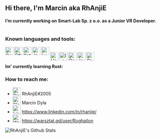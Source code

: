 ## Hi there, I'm Marcin aka RhAnjiE

#### I’m currently working on **Smart-Lab Sp. z o.o.** as a Junior VR Developer. <br /><br />

### Known languages and tools:

<img align="left" alt="C++" width="26px" src="https://simpleicons.org/icons/cplusplus.svg" />
<img align="left" alt="C#" width="26px" src="https://simpleicons.org/icons/csharp.svg" />
<img align="left" alt="Kotlin" width="26px" src="https://simpleicons.org/icons/kotlin.svg" />
<img align="left" alt="Java" width="26px" src="https://simpleicons.org/icons/java.svg" />
<img align="left" alt="Lua" width="26px" src="https://simpleicons.org/icons/lua.svg" /> <br />

<img align="left" alt="Unity" width="26px" src="https://simpleicons.org/icons/unity.svg" />
<img align="left" alt="Intellij" width="26px" src="https://simpleicons.org/icons/intellijidea.svg" />
<img align="left" alt="Oculus" width="26px" src="https://simpleicons.org/icons/oculus.svg" />
<img align="left" alt="Json" width="26px" src="https://simpleicons.org/icons/json.svg" />
<img align="left" alt="Gradle" width="26px" src="https://simpleicons.org/icons/gradle.svg" /> <br />

#### Im' currently learning Rust:

### How to reach me:

- <img alt="Discord" width="26px" src="https://simpleicons.org/icons/discord.svg" /> RhAnjiE#2005 <br />
- <img alt="Slack" width="26px" src="https://simpleicons.org/icons/slack.svg" /> Marcin Dyla <br />
- <img alt="Linkedin" width="26px" src="https://simpleicons.org/icons/linkedin.svg" /> https://www.linkedin.com/in/rhanjie/ <br />
- <img alt="Warsztat.gd" width="26px" src="https://simpleicons.org/icons/wikipedia.svg" /> https://warsztat.gd/user/Rughailon 

<img align="left" alt="RhAnjiE's Github Stats" src="https://github-readme-stats-puce-six.vercel.app/api?username=Rhanjie&show_icons=true&hide_border=true" />
